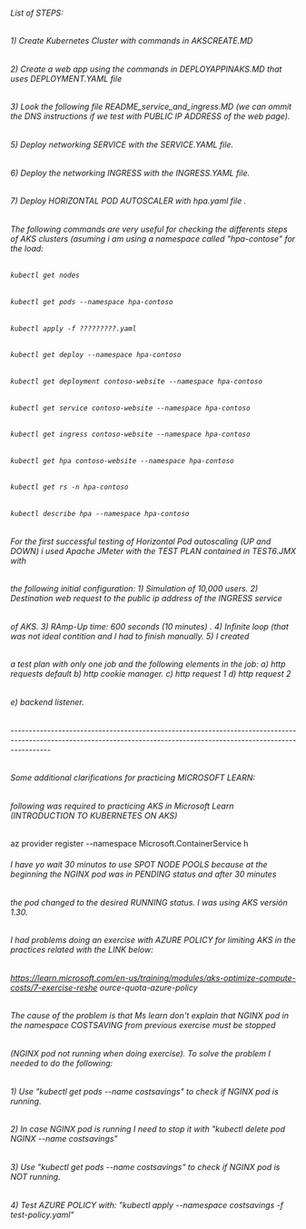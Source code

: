 ###### List of STEPS:
###### 1) Create Kubernetes Cluster with commands in AKSCREATE.MD
###### 2) Create a web app using the commands in DEPLOYAPPINAKS.MD that uses DEPLOYMENT.YAML file
###### 3) Look the following file README_service_and_ingress.MD (we can ommit the DNS instructions if we test with PUBLIC IP ADDRESS of the web page).
###### 5) Deploy networking SERVICE with the SERVICE.YAML file.
###### 6) Deploy the networking INGRESS with the INGRESS.YAML file.
###### 7) Deploy HORIZONTAL POD AUTOSCALER with hpa.yaml file .

######  The following commands are very useful for checking the differents steps of AKS clusters (asuming i am using a namespace called "hpa-contose" for the load:
######
###### `kubectl get nodes`
###### `kubectl get pods --namespace hpa-contoso`
###### `kubectl apply -f ?????????.yaml`
###### `kubectl get deploy --namespace hpa-contoso`
###### `kubectl get deployment contoso-website --namespace hpa-contoso`
###### `kubectl get service contoso-website --namespace hpa-contoso`
###### `kubectl get ingress contoso-website --namespace hpa-contoso`
###### `kubectl get hpa contoso-website --namespace hpa-contoso`
###### `kubectl get rs -n hpa-contoso`
###### `kubectl describe hpa --namespace hpa-contoso` 
######

######   For the first successful testing of Horizontal Pod autoscaling (UP and DOWN) i used Apache JMeter with the TEST PLAN contained in TEST6.JMX with
######   the following initial configuration: 1) Simulation of 10,000 users. 2) Destination web request to the public ip address of the INGRESS service 
######   of AKS. 3) RAmp-Up time: 600 seconds (10 minutes) . 4) Infinite loop (that was not ideal contition and I had to finish manually. 5) I created
######   a test plan with only one job and the following elements in the job: a) http requests default b) http cookie manager. c) http request 1 d) http request 2
######   e) backend listener.

###### -----------------------------------------------------------------------------------------------------------------------------------------------------------------------
###### Some additional clarifications for practicing MICROSOFT LEARN:
###### following was required to practicing AKS in Microsoft Learn (INTRODUCTION TO KUBERNETES ON AKS)
az provider register --namespace Microsoft.ContainerService
h 
###### I have yo wait 30 minutos to use SPOT NODE POOLS because at the beginning the NGINX pod was in PENDING status and after 30 minutes
###### the pod changed to the desired RUNNING status. I was using AKS versión 1.30.

###### I had problems doing an exercise with AZURE POLICY for limiting AKS in the practices related with the LINK below:
######  https://learn.microsoft.com/en-us/training/modules/aks-optimize-compute-costs/7-exercise-reshe ource-quota-azure-policy
######  The cause of the problem is that Ms learn don't explain that NGINX pod in the namespace COSTSAVING from previous exercise must be stopped 
######  (NGINX pod not running when doing exercise). To solve the problem I needed to do the following:
######  1) Use "kubectl get pods --name costsavings" to check if NGINX pod is running.
######  2) In case NGINX pod is running I need to stop it with "kubectl delete pod NGINX --name costsavings" 
######  3) Use "kubectl get pods --name costsavings" to check if NGINX pod is NOT running.
######  4) Test AZURE POLICY with: "kubectl apply --namespace costsavings -f test-policy.yaml"

